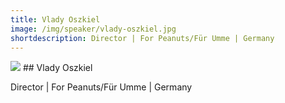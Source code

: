 ```yaml
---
title: Vlady Oszkiel
image: /img/speaker/vlady-oszkiel.jpg
shortdescription: Director | For Peanuts/Für Umme | Germany
---
```

<img src="/img/speaker/vlady-oszkiel.jpg">
## Vlady Oszkiel

Director | For Peanuts/Für Umme | Germany


